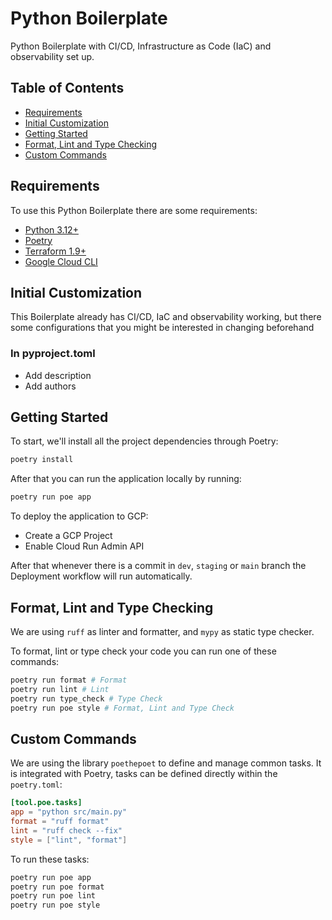 # Python Boilerplate
Python Boilerplate with CI/CD, Infrastructure as Code (IaC) and observability set up.

## Table of Contents
* [Requirements](#requirements)
* [Initial Customization](#initial-customization)
* [Getting Started](#getting-started)
* [Format, Lint and Type Checking](#format-lint-and-type-checking)
* [Custom Commands](#custom-commands)

## Requirements
To use this Python Boilerplate there are some requirements:
* [Python 3.12+](https://www.python.org/downloads/)
* [Poetry](https://python-poetry.org/docs/)
* [Terraform 1.9+](https://developer.hashicorp.com/terraform/install)
* [Google Cloud CLI](https://cloud.google.com/sdk/docs/install)

## Initial Customization
This Boilerplate already has CI/CD, IaC and observability working, but there some configurations that you might be interested in changing beforehand

### In pyproject.toml
* Add description
* Add authors

## Getting Started

To start, we'll install all the project dependencies through Poetry:
```sh
poetry install
```

After that you can run the application locally by running:
```sh
poetry run poe app
```

To deploy the application to GCP:
* Create a GCP Project
* Enable Cloud Run Admin API

After that whenever there is a commit in `dev`, `staging` or `main` branch the Deployment workflow will run automatically.

## Format, Lint and Type Checking
We are using `ruff` as linter and formatter, and `mypy` as static type checker.

To format, lint or type check your code you can run one of these commands:
```sh
poetry run format # Format
poetry run lint # Lint
poetry run type_check # Type Check
poetry run poe style # Format, Lint and Type Check
```

## Custom Commands
We are using the library `poethepoet` to define and manage common tasks.
It is integrated with Poetry, tasks can be defined directly within the `poetry.toml`:
```toml
[tool.poe.tasks]
app = "python src/main.py"
format = "ruff format"
lint = "ruff check --fix"
style = ["lint", "format"]
```

To run these tasks:
```sh
poetry run poe app
poetry run poe format
poetry run poe lint
poetry run poe style
```
